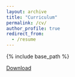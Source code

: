 ```yaml
---
layout: archive
title: "Curriculum"
permalink: /cv/
author_profile: true
redirect_from:
  - /resume
---
```


{% include base_path %}

[Download](/files/cv.pdf)
